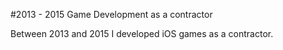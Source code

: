 #2013 - 2015 Game Development as a contractor

Between 2013 and 2015 I developed iOS games as a contractor.